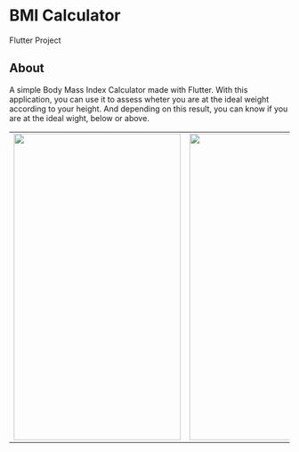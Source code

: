 # BMI Calculator
Flutter Project

## About
A simple Body Mass Index Calculator made with Flutter.
With this application, you can use it to assess wheter you are at the ideal weight according to your height. And depending on this result, you can know if you are at the ideal wight, below or above.


<table align="center">
  <tr>
    <td><img src="https://user-images.githubusercontent.com/74110370/124348312-e5e77d80-dc06-11eb-8ebf-691dbeb59430.jpeg" width="300" height="550"/></td>
    <td><img src="https://user-images.githubusercontent.com/74110370/124348354-14655880-dc07-11eb-85a8-e5a96dd5d985.jpeg" width="300" height="550"/></td>
  </tr>
</table>
